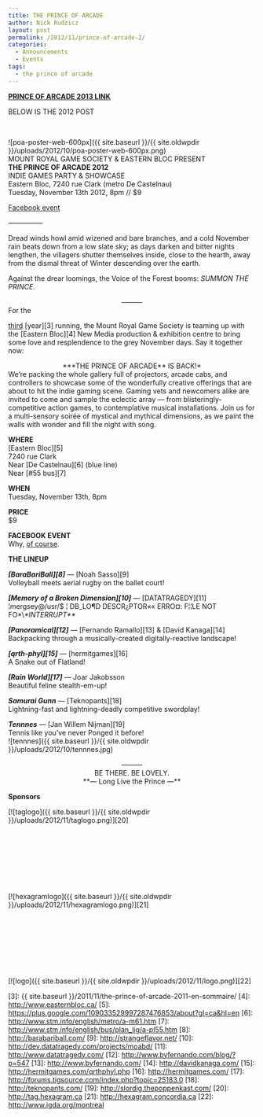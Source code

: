 ```yaml
---
title: THE PRINCE OF ARCADE
author: Nick Rudzicz
layout: post
permalink: /2012/11/prince-of-arcade-2/
categories:
  - Announcements
  - Events
tags:
  - the prince of arcade
---
```

<span style="text-decoration: underline;">**[****PRINCE OF ARCADE 2013 LINK****](http://prince.mrgs.ca)**</span>

BELOW IS THE 2012 POST

&nbsp;

![poa-poster-web-600px]({{ site.baseurl }}/{{ site.oldwpdir }}/uploads/2012/10/poa-poster-web-600px.png)  
MOUNT ROYAL GAME SOCIETY & EASTERN BLOC PRESENT  
**THE PRINCE OF ARCADE 2012**  
INDIE GAMES PARTY & SHOWCASE  
Eastern Bloc, 7240 rue Clark (metro De Castelnau)  
Tuesday, November 13th 2012, 8pm // $9

[Facebook event][1]

—————

Dread winds howl amid wizened and bare branches, and a cold November rain beats down from a low slate sky; as days darken and bitter nights lengthen, the villagers shutter themselves inside, close to the hearth, away from the dismal threat of Winter descending over the earth.

Against the drear loomings, the Voice of the Forest booms: *SUMMON THE PRINCE*.

<center>
  ———
</center>For the 

[third][2] [year][3] running, the Mount Royal Game Society is teaming up with the [Eastern Bloc][4] New Media production & exhibition centre to bring some love and resplendence to the grey November days. Say it together now:

<center>
  ***THE PRINCE OF ARCADE** IS BACK!*
</center>We&#8217;re packing the whole gallery full of projectors, arcade cabs, and controllers to showcase some of the wonderfully creative offerings that are about to hit the indie gaming scene. Gaming vets and newcomers alike are invited to come and sample the eclectic array &#8212; from blisteringly-competitive action games, to contemplative musical installations. Join us for a multi-sensory soirée of mystical and mythical dimensions, as we paint the walls with wonder and fill the night with song.

**WHERE**  
[Eastern Bloc][5]  
7240 rue Clark  
Near [De Castelnau][6] (blue line)  
Near [#55 bus][7]

**WHEN**  
Tuesday, November 13th, 8pm

**PRICE**  
$9

**FACEBOOK EVENT**  
Why, [of course][1].

**THE LINEUP**

***[BaraBariBall][8]*** — [Noah Sasso][9]  
Volleyball meets aerial rugby on the ballet court!  


***[Memory of a Broken Dimension][10]*** — [DATATRAGEDY][11]  
¦mergsey@/usr/$ ¦ DB_LO¶D DESCR¿PTOR«« ERRO¤: F¦¦LE NOT FO\*\\*\*INTERRUPT\*\**  


***[Panoramical][12]*** — [Fernando Ramallo][13] & [David Kanaga][14]  
Backpacking through a musically-created digitally-reactive landscape!  


***[qrth-phyl][15]*** — [hermitgames][16]  
A Snake out of Flatland!  


***[Rain World][17]*** — Joar Jakobsson  
Beautiful feline stealth-em-up!  


***Samurai Gunn*** — [Teknopants][18]  
Lightning-fast and lightning-deadly competitive swordplay!  


***Tennnes*** — [Jan Willem Nijman][19]  
Tennis like you&#8217;ve never Ponged it before!  
![tennnes]({{ site.baseurl }}/{{ site.oldwpdir }}/uploads/2012/10/tennnes.jpg)

<center>
  ———
</center>

<center>
  BE THERE. BE LOVELY.
</center>

<center>
  **— Long Live the Prince —**
</center>

  
**Sponsors**

[![taglogo]({{ site.baseurl }}/{{ site.oldwpdir }}/uploads/2012/11/taglogo.png)][20]

&nbsp;

&nbsp;

&nbsp;

&nbsp;

[![hexagramlogo]({{ site.baseurl }}/{{ site.oldwpdir }}/uploads/2012/11/hexagramlogo.png)][21]

&nbsp;

&nbsp;

&nbsp;

&nbsp;

[![logo]({{ site.baseurl }}/{{ site.oldwpdir }}/uploads/2012/11/logo.png)][22]

<div>



 [1]: https://www.facebook.com/events/413416385392229/
 [2]: http://www.mrgs.ca/?p=115
 [3]: {{ site.baseurl }}/2011/11/the-prince-of-arcade-2011-en-sommaire/
 [4]: http://www.easternbloc.ca/
 [5]: https://plus.google.com/109033529997287476853/about?gl=ca&hl=en
 [6]: http://www.stm.info/english/metro/a-m61.htm
 [7]: http://www.stm.info/english/bus/plan_lig/a-pl55.htm
 [8]: http://barabariball.com/
 [9]: http://strangeflavor.net/
 [10]: http://dev.datatragedy.com/projects/moabd/
 [11]: http://www.datatragedy.com/
 [12]: http://www.byfernando.com/blog/?p=547
 [13]: http://www.byfernando.com/
 [14]: http://davidkanaga.com/
 [15]: http://hermitgames.com/qrthphyl.php
 [16]: http://hermitgames.com/
 [17]: http://forums.tigsource.com/index.php?topic=25183.0
 [18]: http://teknopants.com/
 [19]: http://slordig.thepoppenkast.com/
 [20]: http://tag.hexagram.ca
 [21]: http://hexagram.concordia.ca
 [22]: http://www.igda.org/montreal